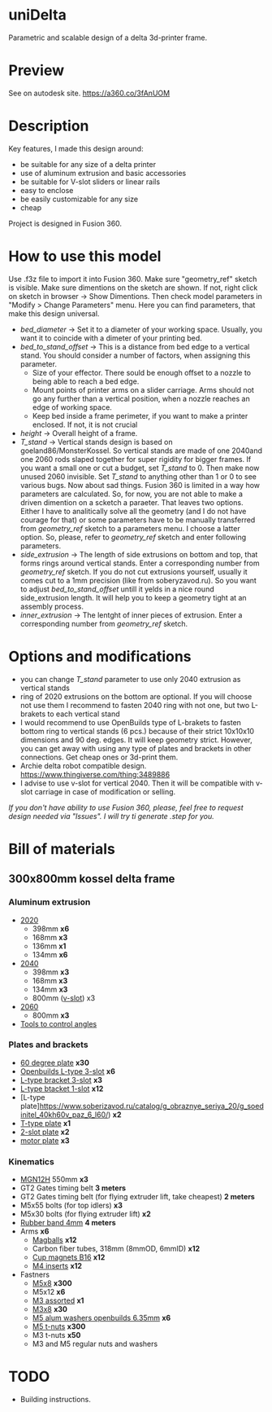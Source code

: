 # uniDelta
Parametric and scalable design of a delta 3d-printer frame.

# Preview
See on autodesk site.
https://a360.co/3fAnUOM

# Description
Key features, I made this design around:
+ be suitable for any size of a delta printer
+ use of aluminum extrusion and basic accessories
+ be suitable for V-slot sliders or linear rails
+ easy to enclose
+ be easily customizable for any size
+ cheap

Project is designed in Fusion 360.

# How to use this model
Use .f3z file to import it into Fusion 360.
Make sure "geometry_ref" sketch is visible. Make sure dimentions on the sketch are shown. If not, right click on sketch in browser -> Show Dimentions.
Then check model parameters in "Modify > Change Parameters" menu. Here you can find parameters, that make this design universal.
- *bed_diameter* -> Set it to a diameter of your working space. Usually, you want it to coincide with a dimeter of your printing bed.
- *bed_to_stand_offset* -> This is a distance from bed edge to a vertical stand. You should consider a number of factors, when assigning this parameter.
  - Size of your effector. There sould be enough offset to a nozzle to being able to reach a bed edge.
  - Mount points of printer arms on a slider carriage. Arms should not go any further than a vertical position, when a nozzle reaches an edge of working space.
  - Keep bed inside a frame perimeter, if you want to make a printer enclosed. If not, it is not crucial
- *height* -> Overall height of a frame.
- *T_stand* -> Vertical stands design is based on goeland86/MonsterKossel. So vertical stands are made of one 2040and one 2060 rods slaped together for super rigidity for bigger frames. If you want a small one or cut a budget, set *T_stand* to 0. Then make now unused 2060 invisible. Set *T_stand* to anything other than 1 or 0 to see various bugs.
Now about sad things. Fusion 360 is limited in a way how parameters are calculated. So, for now, you are not able to make a driven dimention on a scketch a paraeter. That leaves two options. Either I have to analitically solve all the geometry (and I do not have courage for that) or some parameters have to be manually transferred from *geometry_ref* sketch to a parameters menu. I choose a latter option. So, please, refer to *geometry_ref* sketch and enter following parameters.
- *side_extrusion* -> The length of side extrusions on bottom and top, that forms rings around vertical stands. Enter a corresponding number from *geometry_ref* sketch. If you do not cut extrusions yourself, usually it comes cut to a 1mm precision (like from soberyzavod.ru). So you want to adjust *bed_to_stand_offset* untill it yelds in a nice round side_extrusion length. It will help you to keep a geometry tight at an assembly process.
- *inner_extrusion* -> The lentght of inner pieces of extrusion. Enter a corresponding number from *geometry_ref* sketch.

# Options and modifications
- you can change *T_stand* parameter to use only 2040 extrusion as vertical stands
- ring of 2020 extrusions on the bottom are optional. If you will choose not use them I recommend to fasten 2040 ring with not one, but two L-brakets to each vertical stand
- I would recommend to use OpenBuilds type of L-brakets to fasten bottom ring to vertical stands (6 pcs.) because of their strict 10x10x10 dimensions and 90 deg. edges. It will keep geometry strict. However, you can get away with using any type of plates and brackets in other connections. Get cheap ones or 3d-print them.
- Archie delta robot compatible design. https://www.thingiverse.com/thing:3489886
- I advise to use v-slot for vertical 2040. Then it will be compatible with v-slot carriage in case of modification or selling.

*_If you don't have ability to use Fusion 360, please, feel free to request design needed via "Issues". I will try ti generate .step for you._*

# Bill of materials
## 300x800mm kossel delta frame
### Aluminum extrusion
- [2020](https://www.soberizavod.ru/catalog/seriya_20_obychnyy_paz/profil_konstruktsionnyy_20kh20l_bez_pokrytiya/)
  - 398mm **x6**
  - 168mm **x3**
  - 136mm **x1**
  - 134mm **x6**
- [2040](https://www.soberizavod.ru/catalog/seriya_20_obychnyy_paz/profil_konstruktsionnyy_20kh40l_bez_pokrytiya/)
  - 398mm **x3**
  - 168mm **x3**
  - 134mm **x3**
  - 800mm ([v-slot](https://www.soberizavod.ru/catalog/seriya_20_v_paz/profil_konstruktsionnyy_v20kh40l_bez_pokrytiya/)) x3
- [2060](https://www.soberizavod.ru/catalog/seriya_20_obychnyy_paz/profil_konstruktsionnyy_20kh60l_bez_pokrytiya/)
  - 800mm **x3**
- [Tools to control angles](https://aliexpress.com/item/4000784066824.html)
### Plates and brackets
- [60 degree plate](https://www.soberizavod.ru/catalog/pod_uglom_seriya_20/u_soedinitel_60_gradusov_4_otv_paz_6_l57/) **x30**
- [Openbuilds L-type 3-slot](https://aliexpress.com/item/32843660148.html) **x6**
- [L-type bracket 3-slot](https://www.soberizavod.ru/catalog/uglovye_soediniteli_seriya_20/ugolok_20kh60l_paz_6_m52/) **x3**
- [L-type btacket 1-slot](https://www.soberizavod.ru/catalog/uglovye_soediniteli_seriya_20/ugolok_20kh20l_paz_6_m51/) **x12**
- [L-type plate]https://www.soberizavod.ru/catalog/g_obraznye_seriya_20/g_soedinitel_40kh60v_paz_6_l60/) **x2**
- [T-type plate](https://www.soberizavod.ru/catalog/t_obraznye_seriya_20/t_soedinitel_40kh50v_paz_6_l69/) **x1**
- [2-slot plate](https://www.soberizavod.ru/catalog/pryamougolnye_seriya_20/soedinitel_20kh40_paz_6_m45/) **x2**
- [motor plate](https://aliexpress.com/item/32813261164.html) **x3**
### Kinematics
- [MGN12H](https://aliexpress.com/item/32787326334) 550mm **x3**
- GT2 Gates timing belt **3 meters**
- GT2 Gates timing belt (for flying extruder lift, take cheapest)  **2 meters**
- M5x55 bolts (for top idlers) **x3**
- M5x30 bolts (for flying extruder lift) **x2**
- [Rubber band 4mm](https://aliexpress.com/item/32882540825.html) **4 meters**
- Arms **x6**
  - [Magballs](https://duet3d.com/BallStudEnds) **x12**
  - Carbon fiber tubes, 318mm (8mmOD, 6mmID) **x12**
  - [Cup magnets B16](https://aliexpress.com/item/32966899291.html) **x12**
  - [M4 inserts](https://aliexpress.com/item/32811461060.html) **x12**
- Fastners
  - [M5x8](https://aliexpress.com/item/32811776016.html) **x300**
  - M5x12 **x6**
  - [M3 assorted](https://aliexpress.com/item/32831757502.html) **x1**
  - [M3x8](https://aliexpress.com/item/32769412937) **x30**
  - [M5 alum washers openbuilds 6.35mm](https://aliexpress.com/item/32753534988.html) **x6**
  - [M5 t-nuts](https://aliexpress.com/item/32706324351.html) **x300**
  - M3 t-nuts **x50**
  - M3 and M5 regular nuts and washers
  
# TODO
- Building instructions.
